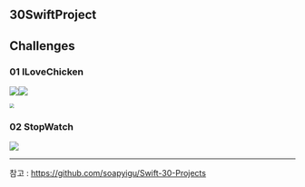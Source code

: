 ## 30SwiftProject



## Challenges

### 01 ILoveChicken

![](https://img.shields.io/badge/Xcode-12.2-%231575F9)![](https://img.shields.io/badge/Swift-5.2.4-%23FA7343)

<img src="./image/01.gif" style="zoom:50%;" />



### 02 StopWatch

<img src = "image\02.gif">

---

참고 : https://github.com/soapyigu/Swift-30-Projects

